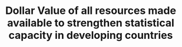 ﻿---
title: >-
  Dollar  Value  of  all  resources  made  available  to  strengthen  statistical  capacity  in  developing  countries
permalink: /17-19-1/
sdg_goal: 17
layout: indicator
indicator: 17.19.1
indicator_variable: null
graph: null
graph_type_description: null
graph_status_notes: Assigned
variable_description: null
variable_notes: null
un_designated_tier: '1'
un_custodial_agency: 'PARIS21  (Partnering  Agencies:  UNSD,  Regionall  Commissions,  World  Bank)'
target_id: '17.19'
has_metadata: false
goal_meta_link: 'http://unstats.un.org/sdgs/files/metadata-compilation/Metadata-Goal-17.pdf'
goal_meta_link_page: 33
indicator_name: >-
  Dollar  value  of  all  resources  made  available  to  strengthen  statistical  capacity  in  developing  countries
target: >-
  By  2030,  build  on  existing  initiatives  to  develop  measurements  of  progress  on  sustainable  development  that  complement  gross  domestic  product,  and  support  statistical  capacity-building  in  developing  countries.
source_title: null
source_notes: null
published: true  

---